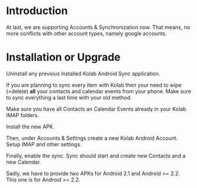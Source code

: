 # Introduction #

At last, we are supporting Accounts & Synchronization now. That means, no more conflicts with other account types, namely google accounts.


# Installation or Upgrade #

Uninstall any previous installed Kolab Android Sync application.

If you are planning to sync every item with Kolab then your need to wipe (=delete) **all** your contacts and calendar events from your phone. Make sure to sync everything a last time with your old method.

Make sure you have all Contacts an Calendar Events already in your Kolab IMAP folders.


Install the new APK.

Then, under Accounts & Settings create a new Kolab Android Account. Setup IMAP and other settings.

Finally, enable the sync. Sync should start and create new Contacts and a new Calendar.

Sadly, we have to provide two APKs for Android 2.1 and Android >= 2.2. This one is for Android >= 2.2.